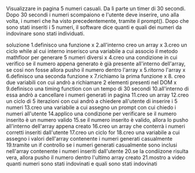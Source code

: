 Visualizzare in pagina 5 numeri casuali. Da lì parte un timer di 30 secondi. Dopo 30 secondi i numeri scompaiono e l'utente deve inserire, uno alla volta, i numeri che ha visto precedentemente, tramite il prompt(). Dopo che sono stati inseriti i 5 numeri, il software dice quanti e quali dei numeri da indovinare sono stati individuati.

soluzione
1.definisco una funzione x
2.all'interno creo un array x
3.creo un ciclo while al cui interno inserisco una variabile a cui associo il metodo mathfloor per generare 5 numeri diversi x
4.creo una condizione in cui verifico se il numero appena generato è già presente all'interno dell'array, se cosi non fosse allora pusho il numero dentro l'array x
5.ritorno l'array x 
6.definisco una seconda funzione x
7.richiamo la prima funzione x
8. creo due variabili con cui andrò a richiamare 2 elementi presenti nel DOM x
9.definisco una timing function con un tempo di 30 secondi
10.all'interno di essa andrò a cancellare i numeri generati in pagina
11.creo un array
12.creo un ciclo di 5 iterazioni con cui andrò a chiedere all'utente di inserire i 5 numeri
13.creo una variabile a cui assegno un prompt con cui chiedo i numeri all'utente
14.applico una condizione per verificare se il numero inserito è un numero valido
15.se il numero inserito è valido, allora lo pusho all'interno dell'array appena creato
16.creo un array che conterrà i numeri corretti inseriti dall'utente
17.creo un ciclo for
18.creo una variabile a cui assegno i valori dell'array contenente i numeri generati casualmente
19.tramite un if controllo se i numeri generati casualmente sono inclusi nell'array contenente i numeri inseriti dall'utente
20.se la condiizone risulta vera, allora pusho il numero dentro l'ultimo array creato
21.mostro a video quanti numeri sono stati indovinati e quali sono stati indovinati 